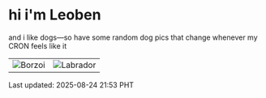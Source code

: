 # hi i'm Leoben

and i like dogs—so have some random dog pics that change whenever my CRON feels like it

|  |  |
|--------|----------|
| ![Borzoi](https://random-dog-vercel.vercel.app/api/random-borzoi?v=1756043613) | ![Labrador](https://random-dog-vercel.vercel.app/api/random-labrador?v=1756043613) |

Last updated: 2025-08-24 21:53 PHT
